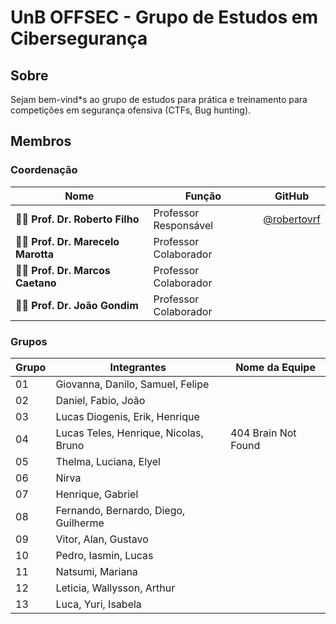 # UnB OFFSEC - Grupo de Estudos em Cibersegurança 

## Sobre

Sejam bem-vind*s ao grupo de estudos para prática e treinamento para competições em segurança ofensiva (CTFs, Bug hunting).

## Membros

###  Coordenação

| Nome                                   | Função                     | GitHub                                               |
|----------------------------------------|----------------------------|------------------------------------------------------|
| 👨‍🏫 **Prof. Dr. Roberto Filho**         | Professor Responsável      | [@robertovrf](https://github.com/robertovrf)         |
| 👨‍🏫 **Prof. Dr. Marecelo Marotta**      | Professor Colaborador      |                                                      |
| 👨‍🏫 **Prof. Dr. Marcos Caetano**        | Professor Colaborador      |                                                      |
| 👨‍🏫 **Prof. Dr. João Gondim**           | Professor Colaborador      |                                                      |

### Grupos

| Grupo | Integrantes                                | Nome da Equipe       |
|-------|---------------------------------------------|---------------------|
| 01    | Giovanna, Danilo, Samuel, Felipe           |                     |
| 02    | Daniel, Fabio, João                        |                     |
| 03    | Lucas Diogenis, Erik, Henrique             |                     |
| 04    | Lucas Teles, Henrique, Nicolas, Bruno      | 404 Brain Not Found |
| 05    | Thelma, Luciana, Elyel                     |                     |
| 06    | Nirva                                      |                     |
| 07    | Henrique, Gabriel                          |                     |
| 08    | Fernando, Bernardo, Diego, Guilherme       |                     |
| 09    | Vitor, Alan, Gustavo                       |                     |
| 10    | Pedro, Iasmin, Lucas                       |                     |
| 11    | Natsumi, Mariana                           |                     |
| 12    | Leticia, Wallysson, Arthur                 |                     |
| 13    | Luca, Yuri, Isabela                        |                     |

